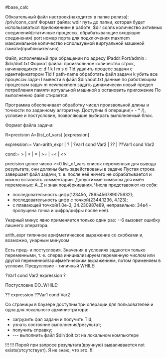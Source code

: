 #base_calc

Обязательный файл настроек(находится в папке релиза): /priv/conn_conf
Формат файла:
wdir путь до папки, которая будет использоваться приложением в работе, $dir
conns количество активных соединений(статичные процессы, обрабатывающие входящие соединения)
port номер порта для подключения
maxmem максимальное количество используемой виртуальной машиной памяти(приблизительно)

Файл, исполняемый при обращении по адресу IPaddr:Port/admin : $dir/doit.txt
Формат файла:
произвольное количество строк, начинающихся с: d f k l m s
d Tid удалить процесс задачи с идентификатором Tid
f path-name обработать файл задачи
k убить все процессы задач
l вывести в файл $dir/aout.txt данные по работающим процессам задач
m newmaxmem задать динамически новый предел потребления памяти иртуальной машиной
s остановить приложение
По выполнению файл стирается.

Программа обеспечивает обработку чисел произвольной длины и точности по заданному алгоритму. Доступны 4 операции(+ - * /), условие и постусловие, позволяющие выбирать выполняемый блок.

Формат файла задачи:

R=precision A=(list_of_vars)
[expression]

expression:= Var=arith_expr | ? | ?Var1 cond Var2 | ?? | ??Var1 cond Var2

cond:= > | < | = | >= | =< | <>

precision целое число >=0
list_of_vars список переменных для вывода результата, они должны быть задействованы в задаче
Пустая строка завершает файл задачи, т. е. после неё ничего не обрабатывается и можно вставлять комментарии.
Допустимые символы для имён переменных: A..Z и знак подчёркивания.
Числа представояют из себя:
- последовательность цифр(12345б, 7865456789075632);
- последовательность цифр с точкой(2344.123б, 4.123);
- с плавающей точкой(1.0e-3, 34.230987e89, неправильно: 34e4 - пропущена точка и цифра/цифры после неё).

Унарный минус явно применяется только один раз: --6 вызовет ошибку лишнего оператора. 

arith_expr типичное арифметическое выражение со скобками и, возможно, унарным минусом

Есть пред- и постусловия. Значения в условиях задаются только переменными, т. е. сперва инициализируем переменную числом или другой переменной/арифметическим выражением, потом применяем в условии.
Предусловие - типичный WHILE:

?Var1 cond Var2
expression
?

Постусловие DO..WHILE:

??
expression
??Var1 cond Var2

Со страницы в баузере доступны три операции для пользователей и одна для локального администратора:
- загрузить фал задачи и получить Tid;
- узнать состояние выполнения/результат;
- получить справку;
- --- выполнить файл $dir/doit.txt на локальном компьютере

!!!
!!! Порой при запросе результата(вручную) вываливвается not exists(отсутствует). Я не знаю, что это.
!!!
